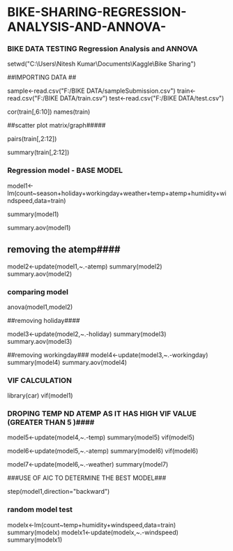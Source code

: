 BIKE-SHARING-REGRESSION-ANALYSIS-AND-ANNOVA-
============================================
### BIKE DATA TESTING Regression Analysis and ANNOVA ### 

setwd("C:\\Users\\Nitesh Kumar\\Documents\\Kaggle\\Bike Sharing")

##IMPORTING DATA ##

sample<-read.csv("F:/BIKE DATA/sampleSubmission.csv")
train<-read.csv("F:/BIKE DATA/train.csv")
test<-read.csv("F:/BIKE DATA/test.csv")


cor(train[,6:10])
names(train)

##scatter plot matrix/graph#####

pairs(train[,2:12])

summary(train[,2:12])

### Regression model - BASE MODEL ###
model1<-lm(count~season+holiday+workingday+weather+temp+atemp+humidity+windspeed,data=train)

summary(model1)

summary.aov(model1)
## removing the atemp####

model2<-update(model1,~.-atemp)
summary(model2)
summary.aov(model2)
### comparing model

anova(model1,model2)

##removing holiday####

model3<-update(model2,~.-holiday)
summary(model3)
summary.aov(model3)

##removing workingday###
model4<-update(model3,~.-workingday)
summary(model4)
summary.aov(model4)

### VIF CALCULATION ####
library(car)
vif(model1)

### DROPING TEMP ND ATEMP AS IT HAS HIGH VIF VALUE (GREATER THAN 5 )####

model5<-update(model4,~.-temp)
summary(model5)
vif(model5)

model6<-update(model5,~.-atemp)
summary(model6)
vif(model6)

model7<-update(model6,~.-weather)
summary(model7)

###USE OF AIC TO DETERMINE THE BEST  MODEL###

step(model1,direction="backward")


### random model test ####

modelx<-lm(count~temp+humidity+windspeed,data=train)
summary(modelx)
modelx1<-update(modelx,~.-windspeed)
summary(modelx1)

